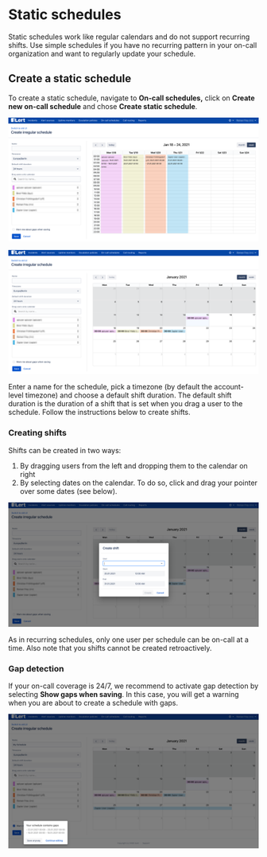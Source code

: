 # Static schedules

Static schedules work like regular calendars and do not support recurring shifts. Use simple schedules if you have no recurring pattern in your on-call organization and want to regularly update your schedule.

## Create a static schedule

To create a static schedule, navigate to **On-call schedules,** click on **Create new on-call schedule** and chose **Create static schedule**.

![Week view](<../../.gitbook/assets/iLert (24).png>)

![Month view](<../../.gitbook/assets/iLert (25).png>)

Enter a name for the schedule, pick a timezone (by default the account-level timezone) and choose a default shift duration. The default shift duration is the duration of a shift that is set when you drag a user to the schedule. Follow the instructions below to create shifts.

### Creating shifts

Shifts can be created in two ways:

1. By dragging users from the left and dropping them to the calendar on right
2. By selecting dates on the calendar. To do so, click and drag your pointer over some dates (see below).

![](<../../.gitbook/assets/iLert (26).png>)

As in recurring schedules, only one user per schedule can be on-call at a time. Also note that you shifts cannot be created retroactively.

### Gap detection

If your on-call coverage is 24/7, we recommend to activate gap detection by selecting **Show gaps when saving**. In this case, you will get a warning when you are about to create a schedule with gaps.

![](<../../.gitbook/assets/iLert (27).png>)



